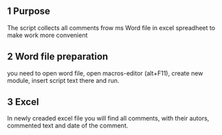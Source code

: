 ## 1 Purpose ##
The script collects all comments frow ms Word file in excel spreadheet to make work more convenient

## 2 Word file preparation ##
you need to open word file, open macros-editor (alt+F11), create new module, insert script text there and run.

## 3 Excel ##
In newly creaded excel file you will find all comments, with their autors, commented text and date of the comment.
